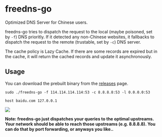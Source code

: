 # freedns-go

Optimized DNS Server for Chinese users.

freedns-go tries to dispatch the request to the local (maybe poisoned, set by `-f`) DNS prioritly. If it detected any non-Chinese websites, it fallbacks to dispatch the request to the remote (trustable, set by `-c`) DNS server.

The cache policy is Lazy Cache. If there are some records are expired but in the cache, it will return the cached records and update it asynchronously.

## Usage

You can download the prebuilt binary from the [releases](https://github.com/Chenyao2333/freedns-go/releases) page.

```
sudo ./freedns-go -f 114.114.114.114:53 -c 8.8.8.8:53 -l 0.0.0.0:53
```

```
host baidu.com 127.0.0.1
```

![](https://pppublic.oss-cn-beijing.aliyuncs.com/pics/%E5%B1%8F%E5%B9%95%E5%BF%AB%E7%85%A7%202018-05-08%20%E4%B8%8B%E5%8D%889.49.36.png)

**Note: freedns-go just dispatches your queries to the optimal upstreams. Your network should be able to reach those upstreams (e.g. 8.8.8.8). You can do that by port forwarding, or anyways you like..**
